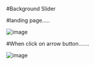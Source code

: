 #Background Slider

#landing page.....

![image](https://user-images.githubusercontent.com/81670997/168736779-5fb383a0-4657-49f1-9ef1-da8cde5267a6.png)

#When click on arrow button.......

![image](https://user-images.githubusercontent.com/81670997/168736989-5ac23764-3896-441b-8f8c-deedd4ff9d20.png)

